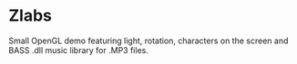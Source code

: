 # Zlabs
Small OpenGL demo featuring light, rotation, characters on the screen and BASS .dll music library for .MP3 files.
